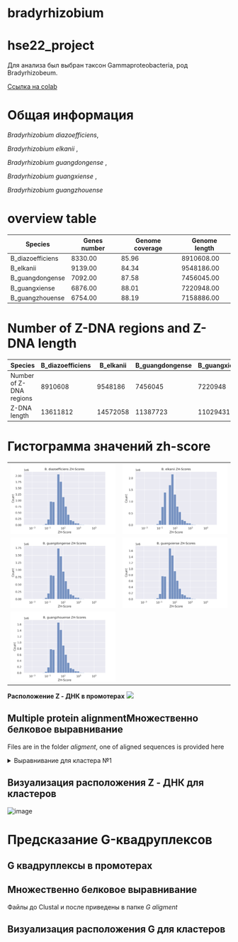# bradyrhizobium
# hse22_project
Для анализа был выбран таксон Gammaproteobacteria, род Bradyrhizobeum.

[Ссылка на colab](https://colab.research.google.com/drive/1LF5wrfa9TW6ynDy_8dW5y0z_xeDYcvB6?usp=sharing)

# Общая информация
*Bradyrhizobium diazoefficiens*,

*Bradyrhizobium elkanii* ,

*Bradyrhizobium guangdongense* ,

*Bradyrhizobium guangxiense* ,

*Bradyrhizobium guangzhouense* 
# overview table

| Species  |  Genes number | Genome coverage | Genome length |
|---|--|--|---|
| B_diazoefficiens | 8330.00 |  85.96 | 8910608.00 | 
| B_elkanii  | 9139.00 | 84.34  | 9548186.00 |
| B_guangdongense  | 7092.00  | 87.58 | 7456045.00 |
| B_guangxiense  | 6876.00 | 88.01 | 7220948.00 |
| B_guangzhouense | 6754.00 | 88.19 | 7158886.00 |

# Number of Z-DNA regions and Z-DNA length

| Species  |  B_diazoefficiens | B_elkanii | B_guangdongense |  B_guangxiense | B_guangzhouense |
|---|--|--|---|--|---|
| Number of Z-DNA regions| 8910608 | 9548186 | 7456045 | 7220948 | 7158886 | 
| Z-DNA length  | 13611812 | 14572058  | 11387723 | 11029431 | 10930491 |


# Гистограмма значений zh-score
|   |   |
|---|---|
| ![](./histograms/B_diazoefficiens.png) | ![](./histograms/B_elkanii.png)  |
|  ![](./histograms/B_guangdongense.png) | ![](./histograms/B_guangxiense.png)  |
| ![](./histograms/B_guangzhouense.png)  |   |

**Расположение Z - ДНК в промотерах**
![](./img/Z_DNA_prom.jpg)

## Multiple protein alignmentМножественно белковое выравнивание
Files are in the folder *aligment*, one of aligned sequences is provided here

<details>
<summary>Выравнивание для кластера №1</summary>

```

WP_011085642.1      MSKANLLDRRQVVSTLLADRKDVVAIGGLGASTNDICAAGDHARNFYLWGGMGGAAMIGL
WP_128953029.1      MSKANLLDRRQVVSALLADRKDVVAIGGLGASTNDITAAGDHARNFYLWGGMGGAAMIGL
WP_128924455.1      MSKANLLDRRQVVSTLLAHRKDAVAIGGLGASTNDMCAAGDHARNFYLWGGMGGAAMIGL
WP_128967513.1      MSKANLLDRRQVVSALLANRKDVVAIGGLGASTNDITAAGDHARNFYLWGGMGGAAMIGL
WP_016842925.1      MSKANLLDRRAVVAELLKDRKGAFAVGGLGASTYDIAAAGDHDRNFYLWGGMGGAVMIGL
                    ********** **: ** .**...*:******* *: ***** ************.****

WP_011085642.1      GLALAQPKLPVLVITGDGEMLMGMGSLATIGLQKPSNLSIVVLDNEAYGETGGQTSHTSA
WP_128953029.1      GLALAQPKLPVLVITGDGEMLMGMGSLATIGLQKPSNLSIVVLDNEAYGETGGQTSHTSA
WP_128924455.1      GLALAQPKLPVLVITGDGEMLMGMGSLATIGLQKPSNLSIAVLDNEAYGETGGQTSHTST
WP_128967513.1      GLALAQPTLPVLVITGDGEMLMGMGSLATIGLQKPANLSIAVLDNEAYGETGGQTSHTSA
WP_016842925.1      GLALAQPTLPVVVITGDGEMLMGMGSLATVGLQQPKNLSIIVLDNEAYGETGGQASHTGG
                    *******.***:*****************:***:* **** *************:***. 

WP_011085642.1      AADLVGVARACGIGDARAISTMAEVEAFAKAVHDVSAGPRFANVKIDSASLERILPSRDG
WP_128953029.1      AADLVGVARACGIADSRAISTMAEVEAFAKAVHDLSAGPRFANVKIDSANVERILPSRDG
WP_128924455.1      AADLVGVAKACGIKDSRAVTTMAEVEAFAKAVHDVSAGPRFANVKIDSAGLERILPTRDG
WP_128967513.1      AADLVGVARACGIKDSRAISTMAEVEAFAKAVHDLTAGPRFASVKIDSANLERILPTRDG
WP_016842925.1      TADLVGVAKACGIGDSRAISTMAEVEAFASSLQDVTAGPRFASAKIDGANLERVLSSRDG
                    :*******:**** *:**::*********.:::*::******..***.*.:**:*.:***

WP_011085642.1      TYIVNRIRGDLGFQPI
WP_128953029.1      TFIVNRIRGDLGFRPI
WP_128924455.1      TYILNRIRGDLGFQPI
WP_128967513.1      TYILNRIRGDLGFQPI
WP_016842925.1      TYLVNRIRGSIGHTPI
                    *:::*****.:*. **

```
 
</details>

## Визуализация расположения Z - ДНК для кластеров

![image](https://user-images.githubusercontent.com/60808830/173670718-2e1f2641-4c55-4f55-8378-80d32b166dd4.png)


# Предсказание G-квадруплексов

## G квадруплексы в промотерах

## Множественно белковое выравнивание
Файлы до Clustal и после приведены в папке *G aligment*

 
## Визуализация расположения G для кластеров

